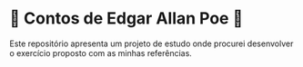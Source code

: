 # 🦇 Contos de Edgar Allan Poe 🦇

Este repositório apresenta um projeto de estudo onde procurei desenvolver o exercício proposto com as minhas referências.
